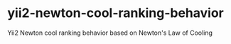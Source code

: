 # yii2-newton-cool-ranking-behavior
Yii2 Newton cool ranking behavior based on Newton's Law of Cooling
